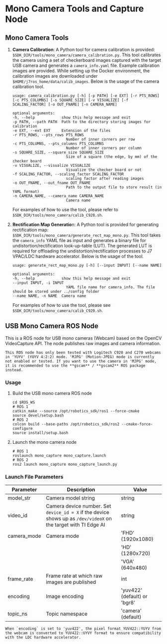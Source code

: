 Mono Camera Tools and Capture Node
==================================

## Mono Camera Tools

1. **Camera Calibration**: A Python tool for camera calibration is provided: `$SDK_DIR/tools/mono_camera/camera_calibration.py`. This tool calibrates the camera using a set of checkerboard images captured with the target USB camera and generates a `camera_info.yaml` file. Example calibration images are provided. While setting up the Docker environment, the calibration images are downloaded under `$HOME/j7ros_home/data/calib_images`. Below is the usage of the camera calibration tool. 
    ```
    usage: camera_calibration.py [-h] [-p PATH] [-e EXT] [-r PTS_ROWS] [-c PTS_COLUMNS] [-s SQUARE_SIZE] [-v VISUALIZE] [-f SCALING_FACTOR] [-o OUT_FNAME] [-n CAMERA_NAME]

    optional arguments:
    -h, --help            show this help message and exit
    -p PATH, --path PATH  Path to the directory storing images for calibration
    -e EXT, --ext EXT     Extension of the files
    -r PTS_ROWS, --pts_rows PTS_ROWS
                            Number of inner corners per row
    -c PTS_COLUMNS, --pts_columns PTS_COLUMNS
                            Number of inner corners per column
    -s SQUARE_SIZE, --square_size SQUARE_SIZE
                            Size of a square (the edge, by mm) of the checker board
    -v VISUALIZE, --visualize VISUALIZE
                            Visualize the checker board or not
    -f SCALING_FACTOR, --scaling_factor SCALING_FACTOR
                            scaling factor after reading images
    -o OUT_FNAME, --out_fname OUT_FNAME
                            Path to the output file to store result (in YAML format)
    -n CAMERA_NAME, --camera_name CAMERA_NAME
                            Camera name
    ```
    For examples of how to use the tool, please refer to `$SDK_DIR/tools/mono_camera/calib_C920.sh`.

2. **Rectification Map Generatio**n: A Python tool is provided for generating rectification map: `$SDK_DIR/tools/mono_camera/generate_rect_map_mono.py`. This tool takes the `camera_info` YAML file as input and generates a binary file for undistortion/rectification look-up-table (LUT). The generated LUT is required for offloading the undistortion/rectification processes to J7 VPAC/LDC hardware accelerator. Below is the usage of the tool.

    ```
    usage: generate_rect_map_mono.py [-h] [--input INPUT] [--name NAME]

    optional arguments:
    -h, --help            show this help message and exit
    --input INPUT, -i INPUT
                            YAML file name for camera_info. The file should be stored under ../config folder
    --name NAME, -n NAME  Camera name
    ```
    For examples of how to use the tool, please see `$SDK_DIR/tools/mono_camera/calib_C920.sh`.
## USB Mono Camera ROS Node

This is a ROS node for USB mono cameras (Webcam) based on the OpenCV VideoCapture API. The node publishes raw images and camera information.

```{note}
This ROS node has only been tested with Logitech C920 and C270 webcams in 'YUYV' (YUYV 4:2:2) mode. 'MJPG' (Motion-JPEG) mode is currently not enabled or tested. If you want to use the camera in 'MJPG' mode, it is recommended to use the **gscam** / **gscam2** ROS package instead.
```

### Usage
1. Build the USB mono camera ROS node
    ```
    cd $ROS_WS
    # ROS 1
    catkin_make --source /opt/robotics_sdk/ros1 --force-cmake
    source devel/setup.bash
    # ROS 2
    colcon build --base-paths /opt/robotics_sdk/ros2 --cmake-force-configure
    source install/setup.bash
    ```

2. Launch the mono camera node
    ```
    # ROS 1
    roslaunch mono_capture mono_capture.launch
    # ROS 2
    ros2 launch mono_capture mono_capture_launch.py
    ```

### Launch File Parameters

| Parameter   | Description                                                                | Value                  |
|-------------|----------------------------------------------------------------------------|------------------------|
| model_str   | Camera model string                                                        | string                 |
| video_id    | Camera device number. Set `device_id = X` if the device shows up as `/dev/videoX` on the target with TI Edge AI | string |
| camera_mode | Camera mode                                                                | 'FHD' (1920x1080)      |
|             |                                                                            | 'HD' (1280x720)        |
|             |                                                                            | 'VGA' (640x480)        |
| frame_rate  | Frame rate at which raw images are published                               | int                    |
| encoding    | Image encoding                                                             | 'yuv422' (default) or 'bgr8' |
| topic_ns    | Topic namespace                                                            | 'camera' (default)     |

```{note}
When `encoding` is set to 'yuv422', the pixel format YUV422::YUYV from the webcam is converted to YUV422::UYVY format to ensure compatibility with the LDC hardware accelerator.
```